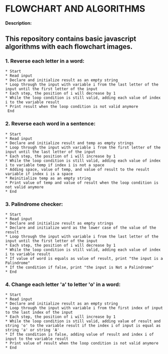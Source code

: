 # FLOWCHART AND ALGORITHMS

#### Description:

## This repository contains basic javascript algorithms with each flowchart images.

### 1. Reverse each letter in a word:
    * Start
    * Read input
    * Declare and initialize result as an empty string
    * Loop through the input with variable i from the last letter of the input until the first letter of the input
    * Each step, the position of i will decrease by 1
    * While the loop condition is still valid, adding each value of index i to the variable result
    * Print result when the loop condition is not valid anymore
     End

### 2. Reverse each word in a sentence:
    * Start
    * Read input
    * Declare and initialize result and temp as empty strings
    * Loop through the input with variable i from the first letter of the input until the last letter of the input
    * Each step, the position of i will increase by 1
    * While the loop condition is still valid, adding each value of index i to variable temp if index i is not a space
    * Adding space, value of temp, and value of result to the result variable if index i is a space
    * Reinitialize temp as an empty string
    * Print value of temp and value of result when the loop condition is not valid anymore
    * End

### 3. Palindrome checker:
    * Start
    * Read input
    * Declare and initialize result as empty strings
    * Declare and initialize word as the lower case of the value of the result
    * Loop through the input with variable i from the last letter of the input until the first letter of the input
    * Each step, the position of i will decrease by 1
    * While the loop condition is still valid, adding each value of index i to variable result
    * If value of word is equals as value of result, print "the input is a Palindrome"
    * If the condition if false, print "the input is Not a Palindrome"
    * End

### 4. Change each letter 'a' to letter 'o' in a word:
    * Start 
    * Read input
    * Declare and initialize result as an empty string
    * Loop through the input with variable i from the first index of input to the last index of the input
    * Each step, the position of i will increase by 1
    * While the loop condition is still valid, adding value of result and string 'o' to the variable result if the index i of input is equal as string 'a' or string 'A'
    * If the condition is false, adding value of result and index i of input to the variable result
    * Print value of result when the loop condition is not valid anymore
    * End
